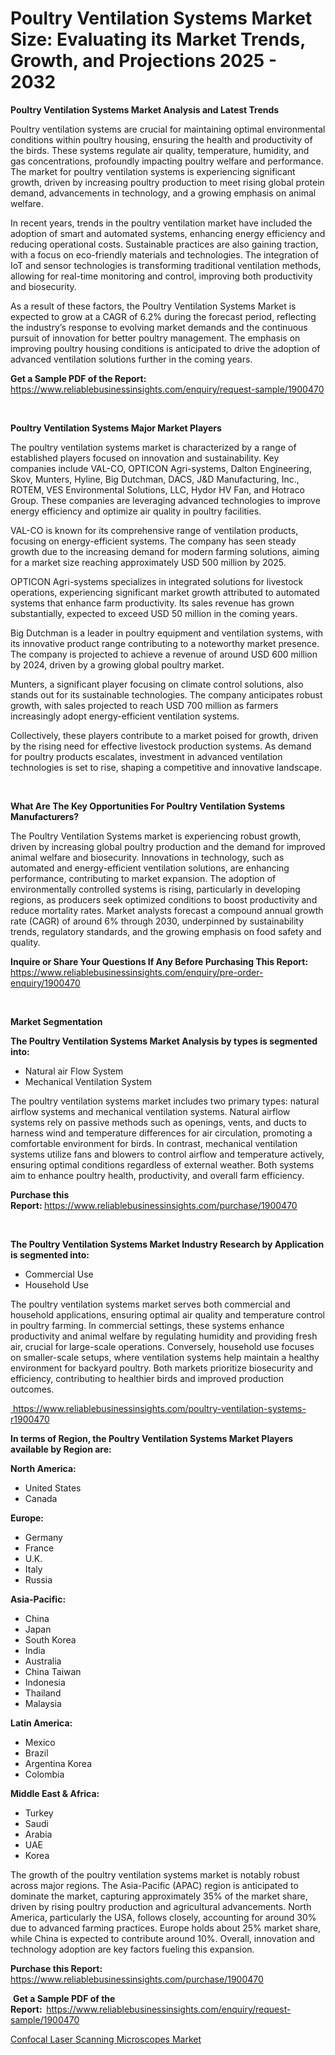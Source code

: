 <p><h1>Poultry Ventilation Systems Market Size: Evaluating its Market Trends, Growth, and Projections 2025 - 2032</h1></p><p><strong>Poultry Ventilation Systems Market Analysis and Latest Trends</strong></p>
<p><p>Poultry ventilation systems are crucial for maintaining optimal environmental conditions within poultry housing, ensuring the health and productivity of the birds. These systems regulate air quality, temperature, humidity, and gas concentrations, profoundly impacting poultry welfare and performance. The market for poultry ventilation systems is experiencing significant growth, driven by increasing poultry production to meet rising global protein demand, advancements in technology, and a growing emphasis on animal welfare.</p><p>In recent years, trends in the poultry ventilation market have included the adoption of smart and automated systems, enhancing energy efficiency and reducing operational costs. Sustainable practices are also gaining traction, with a focus on eco-friendly materials and technologies. The integration of IoT and sensor technologies is transforming traditional ventilation methods, allowing for real-time monitoring and control, improving both productivity and biosecurity.</p><p>As a result of these factors, the Poultry Ventilation Systems Market is expected to grow at a CAGR of 6.2% during the forecast period, reflecting the industry’s response to evolving market demands and the continuous pursuit of innovation for better poultry management. The emphasis on improving poultry housing conditions is anticipated to drive the adoption of advanced ventilation solutions further in the coming years.</p></p>
<p><strong>Get a Sample PDF of the Report:&nbsp;</strong> <a href="https://www.reliablebusinessinsights.com/enquiry/request-sample/1900470?utm_campaign=2214&utm_medium=2&utm_source=Github&utm_content=ia&utm_term=22022025&utm_id=poultry-ventilation-systems">https://www.reliablebusinessinsights.com/enquiry/request-sample/1900470</a></p>
<p>&nbsp;</p>
<p><strong>Poultry Ventilation Systems Major Market Players</strong></p>
<p><p>The poultry ventilation systems market is characterized by a range of established players focused on innovation and sustainability. Key companies include VAL-CO, OPTICON Agri-systems, Dalton Engineering, Skov, Munters, Hyline, Big Dutchman, DACS, J&D Manufacturing, Inc., ROTEM, VES Environmental Solutions, LLC, Hydor HV Fan, and Hotraco Group. These companies are leveraging advanced technologies to improve energy efficiency and optimize air quality in poultry facilities.</p><p>VAL-CO is known for its comprehensive range of ventilation products, focusing on energy-efficient systems. The company has seen steady growth due to the increasing demand for modern farming solutions, aiming for a market size reaching approximately USD 500 million by 2025.</p><p>OPTICON Agri-systems specializes in integrated solutions for livestock operations, experiencing significant market growth attributed to automated systems that enhance farm productivity. Its sales revenue has grown substantially, expected to exceed USD 50 million in the coming years.</p><p>Big Dutchman is a leader in poultry equipment and ventilation systems, with its innovative product range contributing to a noteworthy market presence. The company is projected to achieve a revenue of around USD 600 million by 2024, driven by a growing global poultry market.</p><p>Munters, a significant player focusing on climate control solutions, also stands out for its sustainable technologies. The company anticipates robust growth, with sales projected to reach USD 700 million as farmers increasingly adopt energy-efficient ventilation systems.</p><p>Collectively, these players contribute to a market poised for growth, driven by the rising need for effective livestock production systems. As demand for poultry products escalates, investment in advanced ventilation technologies is set to rise, shaping a competitive and innovative landscape.</p></p>
<p>&nbsp;</p>
<p><strong>What Are The Key Opportunities For Poultry Ventilation Systems Manufacturers?</strong></p>
<p><p>The Poultry Ventilation Systems market is experiencing robust growth, driven by increasing global poultry production and the demand for improved animal welfare and biosecurity. Innovations in technology, such as automated and energy-efficient ventilation solutions, are enhancing performance, contributing to market expansion. The adoption of environmentally controlled systems is rising, particularly in developing regions, as producers seek optimized conditions to boost productivity and reduce mortality rates. Market analysts forecast a compound annual growth rate (CAGR) of around 6% through 2030, underpinned by sustainability trends, regulatory standards, and the growing emphasis on food safety and quality.</p></p>
<p><strong>Inquire or Share Your Questions If Any Before Purchasing This Report:</strong> <a href="https://www.reliablebusinessinsights.com/enquiry/pre-order-enquiry/1900470?utm_campaign=2214&utm_medium=2&utm_source=Github&utm_content=ia&utm_term=22022025&utm_id=poultry-ventilation-systems">https://www.reliablebusinessinsights.com/enquiry/pre-order-enquiry/1900470</a></p>
<p>&nbsp;</p>
<p><strong>Market Segmentation</strong></p>
<p><strong>The Poultry Ventilation Systems Market Analysis by types is segmented into:</strong></p>
<p><ul><li>Natural air Flow System</li><li>Mechanical Ventilation System</li></ul></p>
<p><p>The poultry ventilation systems market includes two primary types: natural airflow systems and mechanical ventilation systems. Natural airflow systems rely on passive methods such as openings, vents, and ducts to harness wind and temperature differences for air circulation, promoting a comfortable environment for birds. In contrast, mechanical ventilation systems utilize fans and blowers to control airflow and temperature actively, ensuring optimal conditions regardless of external weather. Both systems aim to enhance poultry health, productivity, and overall farm efficiency.</p></p>
<p><strong>Purchase this Report:&nbsp;</strong><a href="https://www.reliablebusinessinsights.com/purchase/1900470?utm_campaign=2214&utm_medium=2&utm_source=Github&utm_content=ia&utm_term=22022025&utm_id=poultry-ventilation-systems">https://www.reliablebusinessinsights.com/purchase/1900470</a></p>
<p>&nbsp;</p>
<p><strong>The Poultry Ventilation Systems Market Industry Research by Application is segmented into:</strong></p>
<p><ul><li>Commercial Use</li><li>Household Use</li></ul></p>
<p><p>The poultry ventilation systems market serves both commercial and household applications, ensuring optimal air quality and temperature control in poultry farming. In commercial settings, these systems enhance productivity and animal welfare by regulating humidity and providing fresh air, crucial for large-scale operations. Conversely, household use focuses on smaller-scale setups, where ventilation systems help maintain a healthy environment for backyard poultry. Both markets prioritize biosecurity and efficiency, contributing to healthier birds and improved production outcomes.</p></p>
<p><a href="https://www.reliablebusinessinsights.com/poultry-ventilation-systems-r1900470?utm_campaign=2214&utm_medium=2&utm_source=Github&utm_content=ia&utm_term=22022025&utm_id=poultry-ventilation-systems">&nbsp;https://www.reliablebusinessinsights.com/poultry-ventilation-systems-r1900470</a></p>
<p><strong>In terms of Region, the Poultry Ventilation Systems Market Players available by Region are:</strong></p>
<p>
    <p> <strong> North America: </strong>
        <ul>
            <li>United States</li>
            <li>Canada</li>
        </ul>
        </p> 
    <p> <strong> Europe: </strong>
        <ul>
            <li>Germany</li>
            <li>France</li>
            <li>U.K.</li>
            <li>Italy</li>
            <li>Russia</li>
        </ul>
        </p> 
    <p> <strong> Asia-Pacific: </strong>
        <ul>
            <li>China</li>
            <li>Japan</li>
            <li>South Korea</li>
            <li>India</li>
            <li>Australia</li>
            <li>China Taiwan</li>
            <li>Indonesia</li>
            <li>Thailand</li>
            <li>Malaysia</li>
        </ul>
        </p> 
    <p> <strong> Latin America: </strong>
        <ul>
            <li>Mexico</li>
            <li>Brazil</li>
            <li>Argentina Korea</li>
            <li>Colombia</li>
        </ul>
        </p> 
    <p> <strong> Middle East & Africa: </strong>
        <ul>
            <li>Turkey</li>
            <li>Saudi</li>
            <li>Arabia</li>
            <li>UAE</li>
            <li>Korea</li>
        </ul>
    </p>
    </p>
<p><p>The growth of the poultry ventilation systems market is notably robust across major regions. The Asia-Pacific (APAC) region is anticipated to dominate the market, capturing approximately 35% of the market share, driven by rising poultry production and agricultural advancements. North America, particularly the USA, follows closely, accounting for around 30% due to advanced farming practices. Europe holds about 25% market share, while China is expected to contribute around 10%. Overall, innovation and technology adoption are key factors fueling this expansion.</p></p>
<p><strong>Purchase this Report: </strong><a href="https://www.reliablebusinessinsights.com/purchase/1900470?utm_campaign=2214&utm_medium=2&utm_source=Github&utm_content=ia&utm_term=22022025&utm_id=poultry-ventilation-systems">https://www.reliablebusinessinsights.com/purchase/1900470</a></p>
<p>&nbsp;<strong>Get a Sample PDF of the Report:&nbsp;&nbsp;</strong><a href="https://www.reliablebusinessinsights.com/enquiry/request-sample/1900470?utm_campaign=2214&utm_medium=2&utm_source=Github&utm_content=ia&utm_term=22022025&utm_id=poultry-ventilation-systems">https://www.reliablebusinessinsights.com/enquiry/request-sample/1900470</a></p>
<p><strong></strong></p>
<p><p><a href="https://github.com/mcfred89/Market-Research-Report-List-1/blob/main/confocal-laser-scanning-microscopes-market.md?utm_campaign=2214&utm_medium=2&utm_source=Github&utm_content=ia&utm_term=22022025&utm_id=poultry-ventilation-systems">Confocal Laser Scanning Microscopes Market</a></p></p>